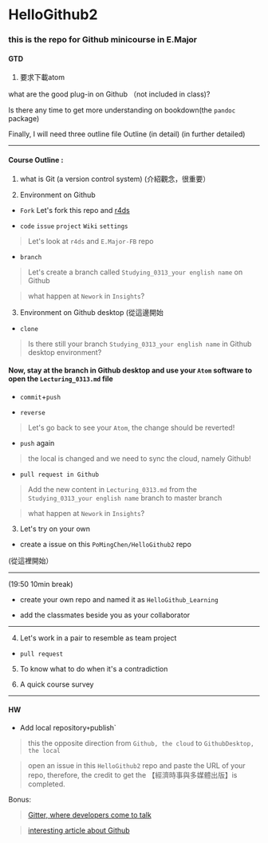 # HelloGithub2


### this is the repo for Github minicourse in E.Major 

#### GTD

1. 要求下載atom



what are the good plug-in on Github （not included in class)?

Is there any time to get more understanding on bookdown(the `pandoc` package)

Finally, I will need three outline file Outline (in detail) (in further detailed)




---

#### Course Outline : 

 1. what is Git (a version control system) (介紹觀念，很重要）
 
 2. Environment on Github 
 
 - `Fork` Let's fork this repo and [r4ds](https://github.com/hadley/r4ds)
 
 - `code` `issue` `project` `Wiki` `settings`
 > Let's look at `r4ds` and `E.Major-FB` repo
 
 - `branch` 
 > Let's create a branch called `Studying_0313_your english name` on Github
 
 > what happen at `Nework` in `Insights`?
 
 3. Environment on  Github desktop (從這邊開始
 
 - `clone`
 
 > Is there still your branch `Studying_0313_your english name` in Github desktop environment?
 
 #### Now, stay at the branch in Github desktop and use your `Atom` software to open the `Lecturing_0313.md` file
 
 - `commit`+`push`
 
 - `reverse`
 
 > Let's go back to see your `Atom`, the change should be reverted!
 
 - `push` again
 
 > the local is changed and we need to sync the cloud, namely Github!
 
 - `pull request in Github`
 
 > Add the new content in `Lecturing_0313.md` from the `Studying_0313_your english name` branch to master branch
 
 > what happen at `Nework` in `Insights`?

 
 3. Let's try on your own 
 
 - create a issue on this `PoMingChen/HelloGithub2` repo
 
 (從這裡開始）
 
 ---
 
 (19:50 10min break)
 
 - create your own repo and named it as `HelloGithub_Learning`
 
 - add the classmates beside you as your collaborator
 
 --- 
 
 4. Let's work in a pair to resemble as team project
 
 - `pull request`
 
 
 
 5. To know what to do when it's a contradiction
 
 6. A quick course survey
 
 ---
 
 #### HW
 
 - Add local repository` + `publish`
 
 > this the opposite direction from `Github, the cloud` to `GithubDesktop, the local`

 > open an issue in this `HelloGithub2` repo and paste the URL of your repo, therefore, the credit to get the 【經濟時事與多媒體出版】is completed.
 
 Bonus:
 
> [Gitter, where developers come to talk](https://gitter.im/apps)

> [interesting article about Github](https://www.ithome.com.tw/news/95284)



